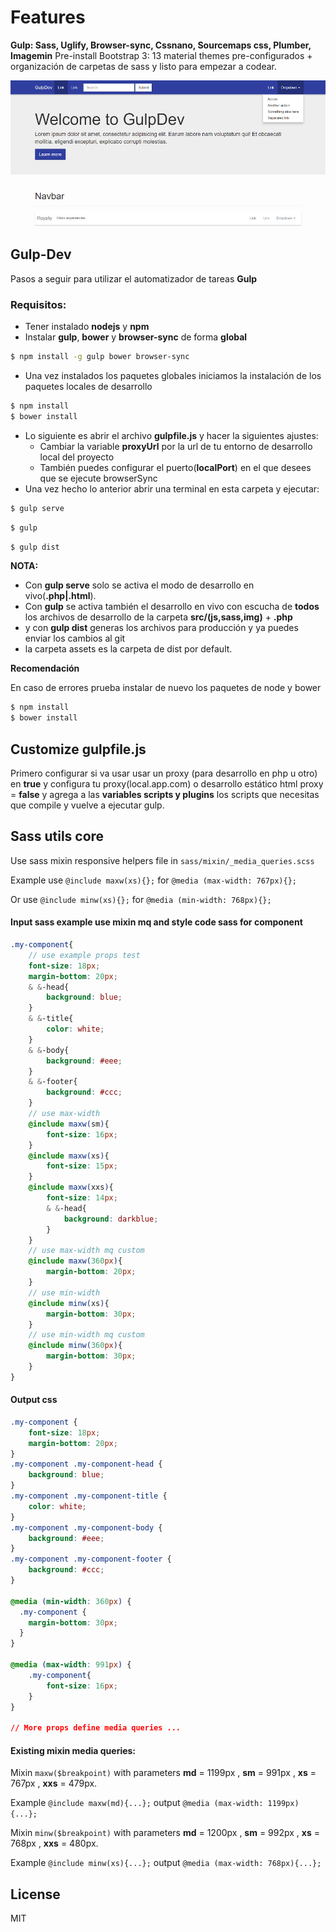 # Features
**Gulp: Sass, Uglify, Browser-sync, Cssnano, Sourcemaps css, Plumber, Imagemin**
Pre-install Bootstrap 3: 13 material themes pre-configurados + organización de carpetas de sass
y listo para empezar a codear.

![Gulp-Dev](https://raw.githubusercontent.com/kenyk7/Gulp-Dev/master/src/Gulpdev.png "Gulp-Dev")
## Gulp-Dev

Pasos a seguir para utilizar el automatizador de tareas **Gulp**

### Requisitos:
  - Tener instalado **nodejs** y **npm**
  - Instalar **gulp**, **bower** y **browser-sync** de forma **global**

```sh
$ npm install -g gulp bower browser-sync
```
  - Una vez instalados los paquetes globales iniciamos la instalación de los paquetes locales de desarrollo 

```sh
$ npm install
$ bower install
```

  - Lo siguiente es abrir el archivo **gulpfile.js** y hacer la siguientes ajustes:
    - Cambiar la variable **proxyUrl** por la url de tu entorno de desarrollo local del proyecto
    - También puedes configurar el puerto(**localPort**) en el que desees que se ejecute browserSync
  - Una vez hecho lo anterior abrir una terminal en esta carpeta y ejecutar:

```sh
$ gulp serve
```
```sh
$ gulp
```
```sh
$ gulp dist
```

**NOTA:**
  - Con **gulp serve** solo se activa el modo de desarrollo en vivo(**.php|.html**).
  - Con **gulp** se activa también el desarrollo en vivo con escucha de **todos** los archivos de desarrollo de la carpeta **src/(js,sass,img)**  + **.php**
  - y con **gulp dist** generas los archivos para producción y ya puedes enviar los cambios al git
  - la carpeta assets es  la carpeta de dist por default.

**Recomendación**

En caso de errores prueba instalar de nuevo los paquetes de node y bower
```sh
$ npm install
$ bower install
```

## Customize gulpfile.js

Primero configurar si va usar usar un proxy (para desarrollo en php u otro) en **true** y configura tu proxy(local.app.com)
o desarrollo estático html proxy = **false** y agrega a las **variables scripts y plugins**  los scripts que necesitas que
compile y vuelve a ejecutar gulp.

## Sass utils core
Use sass mixin responsive helpers file in `sass/mixin/_media_queries.scss`

Example use `@include maxw(xs){};` for  `@media (max-width: 767px){};`

Or use `@include minw(xs){};` for  `@media (min-width: 768px){};`

#### Input sass example use mixin mq and style code sass for component
```scss
.my-component{
    // use example props test
    font-size: 18px;
    margin-bottom: 20px;
    & &-head{
        background: blue;
    }
    & &-title{
        color: white;
    }
    & &-body{
        background: #eee;
    }
    & &-footer{
        background: #ccc;
    }
    // use max-width
    @include maxw(sm){
        font-size: 16px;
    }
    @include maxw(xs){
        font-size: 15px;
    }
    @include maxw(xxs){
        font-size: 14px;
        & &-head{
            background: darkblue;
        }
    }
    // use max-width mq custom
    @include maxw(360px){
        margin-bottom: 20px;
    }
    // use min-width
    @include minw(xs){
        margin-bottom: 30px;
    }
    // use min-width mq custom
    @include minw(360px){
        margin-bottom: 30px;
    }
}
```

#### Output css
```css
.my-component {
    font-size: 18px;
    margin-bottom: 20px;
}
.my-component .my-component-head {
    background: blue;
}
.my-component .my-component-title {
    color: white;
}
.my-component .my-component-body {
    background: #eee;
}
.my-component .my-component-footer {
    background: #ccc;
}

@media (min-width: 360px) {
  .my-component {
    margin-bottom: 30px;
  }
}

@media (max-width: 991px) {
    .my-component{
        font-size: 16px;
    }
}

// More props define media queries ...

```

#### Existing mixin media queries:
Mixin `maxw($breakpoint)` with parameters **md** = 1199px , **sm** = 991px , **xs** = 767px , **xxs** = 479px.

Example `@include maxw(md){...};`  output  `@media (max-width: 1199px){...};`

Mixin `minw($breakpoint)` with parameters **md** = 1200px , **sm** = 992px , **xs** = 768px , **xxs** = 480px.

Example `@include minw(xs){...};`  output  `@media (max-width: 768px){...};`


License
----
MIT
